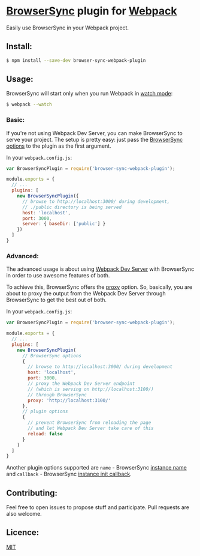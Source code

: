 # [BrowserSync](http://www.browsersync.io/) plugin for [Webpack](http://webpack.github.io/)

Easily use BrowserSync in your Webpack project.

## Install:

```bash
$ npm install --save-dev browser-sync-webpack-plugin
```

## Usage:

BrowserSync will start only when you run Webpack in [watch mode](http://webpack.github.io/docs/tutorials/getting-started/#watch-mode):

```bash
$ webpack --watch
```

### Basic:

If you're not using Webpack Dev Server, you can make BrowserSync to serve your project.
The setup is pretty easy: just pass the [BrowserSync options](http://www.browsersync.io/docs/options/) to the plugin as the first argument.

In your `webpack.config.js`:

```javascript
var BrowserSyncPlugin = require('browser-sync-webpack-plugin');

module.exports = {
  // ...
  plugins: [
    new BrowserSyncPlugin({
      // browse to http://localhost:3000/ during development,
      // ./public directory is being served
      host: 'localhost',
      port: 3000,
      server: { baseDir: ['public'] }
    })
  ]
}
```

### Advanced:

The advanced usage is about using [Webpack Dev Server](https://github.com/webpack/webpack-dev-server) with BrowserSync in order to use awesome features of both.

To achieve this, BrowserSync offers the [proxy](http://www.browsersync.io/docs/options/#option-proxy) option.
So, basically, you are about to proxy the output from the Webpack Dev Server through BrowserSync to get the best out of both.

In your `webpack.config.js`:

```javascript
var BrowserSyncPlugin = require('browser-sync-webpack-plugin');

module.exports = {
  // ...
  plugins: [
    new BrowserSyncPlugin(
      // BrowserSync options
      {
        // browse to http://localhost:3000/ during development
        host: 'localhost',
        port: 3000,
        // proxy the Webpack Dev Server endpoint
        // (which is serving on http://localhost:3100/)
        // through BrowserSync
        proxy: 'http://localhost:3100/'
      },
      // plugin options
      {
        // prevent BrowserSync from reloading the page
        // and let Webpack Dev Server take care of this
        reload: false
      }
    )
  ]
}
```

Another plugin options supported are `name` - BrowserSync [instance name](http://www.browsersync.io/docs/api/#api-name)
and `callback` - BrowserSync [instance init callback](http://www.browsersync.io/docs/api/#api-cb).

## Contributing:

Feel free to open issues to propose stuff and participate. Pull requests are also welcome.

## Licence:

[MIT](http://en.wikipedia.org/wiki/MIT_License)
